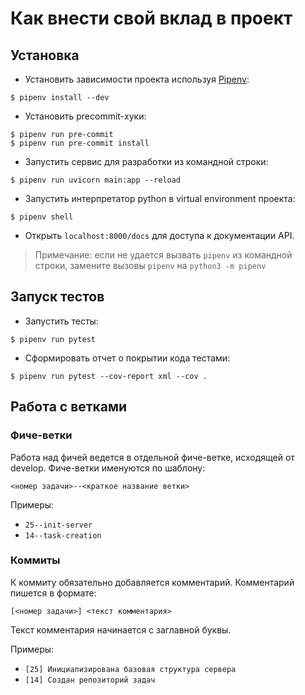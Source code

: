 # Как внести свой вклад в проект

## Установка

- Установить зависимости проекта используя [Pipenv](https://pipenv.pypa.io/en/latest/):
```shell
$ pipenv install --dev
```

- Установить precommit-хуки:
```shell
$ pipenv run pre-commit
$ pipenv run pre-commit install
```

- Запустить сервис для разработки из командной строки:
```shell
$ pipenv run uvicorn main:app --reload
```

- Запустить интерпретатор python в virtual environment проекта:
```shell
$ pipenv shell
```

- Открыть `localhost:8000/docs` для доступа к документации API.

> Примечание: если не удается вызвать `pipenv` из командной строки, замените вызовы `pipenv` на `python3 -m pipenv`

## Запуск тестов

- Запустить тесты:
```shell
$ pipenv run pytest
```

- Сформировать отчет о покрытии кода тестами:
```shell
$ pipenv run pytest --cov-report xml --cov .
```

## Работа с ветками

### Фиче-ветки

Работа над фичей ведется в отдельной фиче-ветке, исходящей от develop.
Фиче-ветки именуются по шаблону:
```text
<номер задачи>--<краткое название ветки>
```

Примеры:
- `25--init-server`
- `14--task-creation`

### Коммиты

  К коммиту обязательно добавляется комментарий. Комментарий пишется в формате:
```text
[<номер задачи>] <текст комментария>
```

Текст комментария начинается с заглавной буквы.

Примеры:
- `[25] Инициализирована базовая структура сервера`
- `[14] Создан репозиторий задач`
